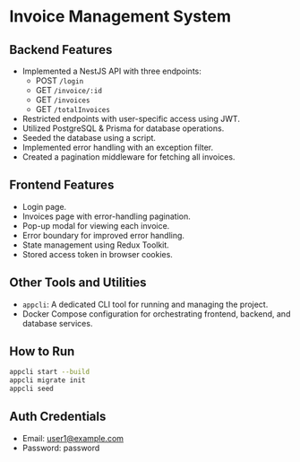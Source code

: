 # Invoice Management System

## Backend Features
- Implemented a NestJS API with three endpoints:
  - POST `/login`
  - GET `/invoice/:id`
  - GET `/invoices`
  - GET `/totalInvoices`
- Restricted endpoints with user-specific access using JWT.
- Utilized PostgreSQL & Prisma for database operations.
- Seeded the database using a script.
- Implemented error handling with an exception filter.
- Created a pagination middleware for fetching all invoices.

## Frontend Features
- Login page.
- Invoices page with error-handling pagination.
- Pop-up modal for viewing each invoice.
- Error boundary for improved error handling.
- State management using Redux Toolkit.
- Stored access token in browser cookies.

## Other Tools and Utilities
- `appcli`: A dedicated CLI tool for running and managing the project.
- Docker Compose configuration for orchestrating frontend, backend, and database services.

## How to Run
```bash
appcli start --build
appcli migrate init
appcli seed
```

## Auth Credentials
- Email: user1@example.com
- Password: password
